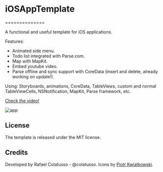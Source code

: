 # iOSAppTemplate
==============

A functional and useful template for iOS applications.

Features:
- Animated side menu.
- Todo list integrated with Parse.com.
- Map with MapKit.
- Embed youtube video.
- Parse offline and sync support with CoreData (insert and delete, already working on update!).

Using: Storyboards, animations, CoreData, TableViews, custom and normal TableViewCells, NSNotification, MapKit,
Parse framework, etc.

[Check the video!](http://www.youtube.com/watch?v=OWnbaRlqfto)

![app](http://www.colatusso.com.br/images/app.png)

## License
The template is released under the MIT license.

## Credits
Developed by Rafael Colatusso - @colatusso.
Icons by [Piotr Kwiatkowski](http://ikons.piotrkwiatkowski.co.uk/).